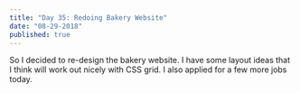 ```yaml
---
title: "Day 35: Redoing Bakery Website"
date: "08-29-2018"
published: true
---
```

So I decided to re-design the bakery website. I have some layout ideas that I think will work out nicely with CSS grid. I also applied for a few more jobs today.
